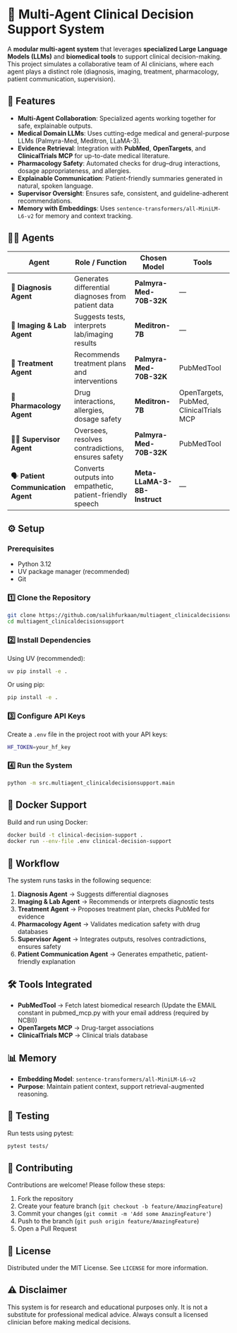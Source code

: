 # 🏥 Multi-Agent Clinical Decision Support System

A **modular multi-agent system** that leverages **specialized Large Language Models (LLMs)** and **biomedical tools** to support clinical decision-making. This project simulates a collaborative team of AI clinicians, where each agent plays a distinct role (diagnosis, imaging, treatment, pharmacology, patient communication, supervision).

## 🚀 Features

- **Multi-Agent Collaboration**: Specialized agents working together for safe, explainable outputs.
- **Medical Domain LLMs**: Uses cutting-edge medical and general-purpose LLMs (Palmyra-Med, Meditron, LLaMA-3).
- **Evidence Retrieval**: Integration with **PubMed**, **OpenTargets**, and **ClinicalTrials MCP** for up-to-date medical literature.
- **Pharmacology Safety**: Automated checks for drug–drug interactions, dosage appropriateness, and allergies.
- **Explainable Communication**: Patient-friendly summaries generated in natural, spoken language.
- **Supervisor Oversight**: Ensures safe, consistent, and guideline-adherent recommendations.
- **Memory with Embeddings**: Uses `sentence-transformers/all-MiniLM-L6-v2` for memory and context tracking.

## 🧑‍⚕️ Agents

| Agent | Role / Function | Chosen Model | Tools |
|-------|-----------------|--------------|-------|
| 🧠 **Diagnosis Agent** | Generates differential diagnoses from patient data | **Palmyra-Med-70B-32K** | — |
| 🔬 **Imaging & Lab Agent** | Suggests tests, interprets lab/imaging results | **Meditron-7B** | — |
| 💊 **Treatment Agent** | Recommends treatment plans and interventions | **Palmyra-Med-70B-32K** | PubMedTool |
| 🧪 **Pharmacology Agent** | Drug interactions, allergies, dosage safety | **Meditron-7B** | OpenTargets, PubMed, ClinicalTrials MCP |
| 🧑‍⚖️ **Supervisor Agent** | Oversees, resolves contradictions, ensures safety | **Palmyra-Med-70B-32K** | PubMedTool |
| 🗣️ **Patient Communication Agent** | Converts outputs into empathetic, patient-friendly speech | **Meta-LLaMA-3-8B-Instruct** | — |

## ⚙️ Setup

### Prerequisites
- Python 3.12
- UV package manager (recommended)
- Git

### 1️⃣ Clone the Repository
```bash
git clone https://github.com/salihfurkaan/multiagent_clinicaldecisionsupport.git
cd multiagent_clinicaldecisionsupport
```

### 2️⃣ Install Dependencies
Using UV (recommended):
```bash
uv pip install -e .
```

Or using pip:
```bash
pip install -e .
```

### 3️⃣ Configure API Keys
Create a `.env` file in the project root with your API keys:
```bash
HF_TOKEN=your_hf_key
```

### 4️⃣ Run the System
```bash
python -m src.multiagent_clinicaldecisionsupport.main
```

## 🐳 Docker Support
Build and run using Docker:
```bash
docker build -t clinical-decision-support .
docker run --env-file .env clinical-decision-support
```

## 🧭 Workflow

The system runs tasks in the following sequence:
1. **Diagnosis Agent** → Suggests differential diagnoses
2. **Imaging & Lab Agent** → Recommends or interprets diagnostic tests
3. **Treatment Agent** → Proposes treatment plan, checks PubMed for evidence
4. **Pharmacology Agent** → Validates medication safety with drug databases
5. **Supervisor Agent** → Integrates outputs, resolves contradictions, ensures safety
6. **Patient Communication Agent** → Generates empathetic, patient-friendly explanation

## 🛠️ Tools Integrated
- **PubMedTool** → Fetch latest biomedical research  (Update the EMAIL constant in pubmed_mcp.py with your email address (required by NCBI))
- **OpenTargets MCP** → Drug-target associations
- **ClinicalTrials MCP** → Clinical trials database

## 📊 Memory
- **Embedding Model**: `sentence-transformers/all-MiniLM-L6-v2`
- **Purpose**: Maintain patient context, support retrieval-augmented reasoning.

## 🧪 Testing
Run tests using pytest:
```bash
pytest tests/
```

## 🤝 Contributing
Contributions are welcome! Please follow these steps:
1. Fork the repository
2. Create your feature branch (`git checkout -b feature/AmazingFeature`)
3. Commit your changes (`git commit -m 'Add some AmazingFeature'`)
4. Push to the branch (`git push origin feature/AmazingFeature`)
5. Open a Pull Request

## 📝 License
Distributed under the MIT License. See `LICENSE` for more information.

## ⚠️ Disclaimer
This system is for research and educational purposes only. It is not a substitute for professional medical advice. Always consult a licensed clinician before making medical decisions.